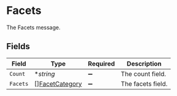 # Facets

The Facets message.


## Fields

| Field                                                   | Type                                                    | Required                                                | Description                                             |
| ------------------------------------------------------- | ------------------------------------------------------- | ------------------------------------------------------- | ------------------------------------------------------- |
| `Count`                                                 | **string*                                               | :heavy_minus_sign:                                      | The count field.                                        |
| `Facets`                                                | [][FacetCategory](../../models/shared/facetcategory.md) | :heavy_minus_sign:                                      | The facets field.                                       |